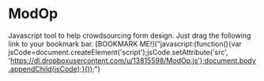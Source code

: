 # ModOp
Javascript tool to help crowdsourcing form design. Just drag the following link to your bookmark bar.
[BOOKMARK ME!]("javascript:(function(){var jsCode=document.createElement('script');jsCode.setAttribute('src', 'https://dl.dropboxusercontent.com/u/13815598/ModOp.js');document.body.appendChild(jsCode);}());")
